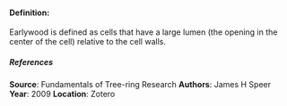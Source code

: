 #### **Definition**: 
Earlywood is defined as cells that have a large lumen (the opening in the center of the cell) relative to the cell walls. 
##### References
**Source**: Fundamentals of Tree-ring Research
**Authors**: James H Speer
**Year**: 2009
**Location**: Zotero